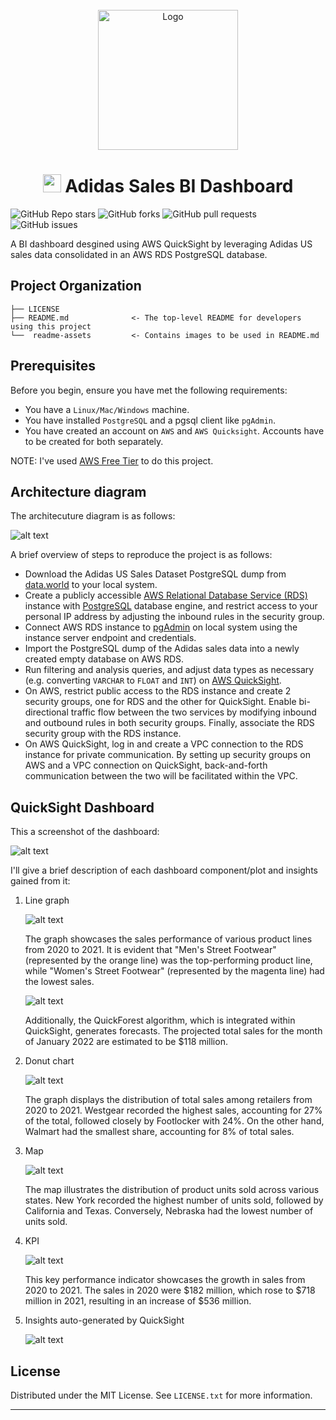 <!-- PROJECT LOGO -->
<br />
<div align="center">
  <a>
    <img src="readme-assets/DALL.E-panda-dashboard-2.png" width="224" height="224" alt="Logo">
  </a>

  <h1 align="center"><img src="readme-assets/computer-display-lineal.gif" width="29px"> Adidas Sales BI Dashboard</h1>
</div>

<img alt="GitHub Repo stars" src="https://img.shields.io/github/stars/himalayasharma/adidas-sales-dashboard?style=social"> <img alt="GitHub forks" src="https://img.shields.io/github/forks/himalayasharma/adidas-sales-dashboard?style=social"> <img alt="GitHub pull requests" src="https://img.shields.io/github/issues-pr/himalayasharma/adidas-sales-dashboard"> <img alt="GitHub issues" src="https://img.shields.io/github/issues-raw/himalayasharma/adidas-sales-dashboard">

A BI dashboard desgined using AWS QuickSight by leveraging Adidas US sales data consolidated in an AWS RDS PostgreSQL database.
 
Project Organization
------------

    ├── LICENSE                  
    ├── README.md              <- The top-level README for developers using this project
    └──  readme-assets         <- Contains images to be used in README.md

Prerequisites
------------
Before you begin, ensure you have met the following requirements:
* You have a `Linux/Mac/Windows` machine.
* You have installed `PostgreSQL` and a pgsql client like `pgAdmin`.
* You have created an account on `AWS` and `AWS Quicksight`. Accounts have to be created for both separately.

NOTE: I've used [AWS Free Tier](http://surl.li/epsmz) to do this project.

Architecture diagram
------------

The architecuture diagram is as follows:

![alt text](readme-assets/aws-architecture-diagram.png)

A brief overview of steps to reproduce the project is as follows:

- Download the Adidas US Sales Dataset PostgreSQL dump from [data.world](https://data.world/stellabigail/adidas-us-sales-datasets) to your local system.
- Create a publicly accessible [AWS Relational Database Service (RDS)](http://surl.li/epsnp) instance with [PostgreSQL](https://www.postgresql.org/) database engine, and restrict access to your personal IP address by adjusting the inbound rules in the security group.
- Connect AWS RDS instance to [pgAdmin](https://www.pgadmin.org/) on local system using the instance server endpoint and credentials.
- Import the PostgreSQL dump of the Adidas sales data into a newly created empty database on AWS RDS.
- Run filtering and analysis queries, and adjust data types as necessary (e.g. converting `VARCHAR` to `FLOAT` and `INT`) on [AWS QuickSight](https://aws.amazon.com/quicksight/).
- On AWS, restrict public access to the RDS instance and create 2 security groups, one for RDS and the other for QuickSight. Enable bi-directional traffic flow between the two services by modifying inbound and outbound rules in both security groups. Finally, associate the RDS security group with the RDS instance.
- On AWS QuickSight, log in and create a VPC connection to the RDS instance for private communication. By setting up security groups on AWS and a VPC connection on QuickSight, back-and-forth communication between the two will be facilitated within the VPC.

QuickSight Dashboard
------------

This a screenshot of the dashboard:

![alt text](readme-assets/aws-quicksight-dashboard.png)

I'll give a brief description of each dashboard component/plot and insights gained from it:

1. Line graph

    ![alt text](readme-assets/qs-db-line-graph.png)

    The graph showcases the sales performance of various product lines from 2020 to 2021. It is evident that "Men's Street Footwear" (represented by the orange line) was the top-performing product line, while "Women's Street Footwear" (represented by the magenta line) had the lowest sales.

    ![alt text](readme-assets/qs-db-line-graph-1.png)

    Additionally, the QuickForest algorithm, which is integrated within QuickSight, generates forecasts. The projected total sales for the month of January 2022 are estimated to be $118 million.

2. Donut chart

    ![alt text](readme-assets/qs-db-donut-chart.png)

    The graph displays the distribution of total sales among retailers from 2020 to 2021. Westgear recorded the highest sales, accounting for 27% of the total, followed closely by Footlocker with 24%. On the other hand, Walmart had the smallest share, accounting for 8% of total sales.

3. Map

    ![alt text](readme-assets/qs-db-map.png)

    The map illustrates the distribution of product units sold across various states. New York recorded the highest number of units sold, followed by California and Texas. Conversely, Nebraska had the lowest number of units sold.

4. KPI

    ![alt text](readme-assets/qs-db-kpi.png)

    This key performance indicator showcases the growth in sales from 2020 to 2021. The sales in 2020 were $182 million, which rose to $718 million in 2021, resulting in an increase of $536 million.

5. Insights auto-generated by QuickSight

    ![alt text](readme-assets/qs-db-insights.png)


License
------------
Distributed under the MIT License. See `LICENSE.txt` for more information.

--------